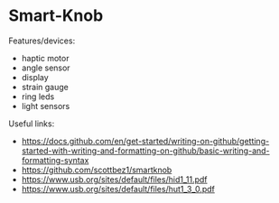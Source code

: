 # Smart-Knob
Features/devices:
* haptic motor
* angle sensor
* display
* strain gauge
* ring leds
* light sensors

Useful links:
* https://docs.github.com/en/get-started/writing-on-github/getting-started-with-writing-and-formatting-on-github/basic-writing-and-formatting-syntax
* https://github.com/scottbez1/smartknob
* https://www.usb.org/sites/default/files/hid1_11.pdf
* https://www.usb.org/sites/default/files/hut1_3_0.pdf
